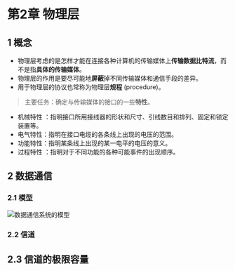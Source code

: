 # 第2章 物理层

## 1 概念
+ 物理层考虑的是怎样才能在连接各种计算机的传输媒体上**传输数据比特流**，而不是指**具体的传输媒体**。
+ 物理层的作用是要尽可能地**屏蔽**掉不同传输媒体和通信手段的差异。
+ 用于物理层的协议也常称为物理层**规程** (procedure)。

>主要任务：确定与传输媒体的接口的一些**特性**。

+ 机械特性 ：指明接口所用接线器的形状和尺寸、引线数目和排列、固定和锁定装置等。
+ 电气特性：指明在接口电缆的各条线上出现的电压的范围。
+ 功能特性：指明某条线上出现的某一电平的电压的意义。
+ 过程特性 ：指明对于不同功能的各种可能事件的出现顺序。

## 2 数据通信
### 2.1 模型
![数据通信系统的模型](https://obs-pic-1309372570.cos.ap-chongqing.myqcloud.com/20220913144159.png)



### 2.2 信道

## 2.3 信道的极限容量
